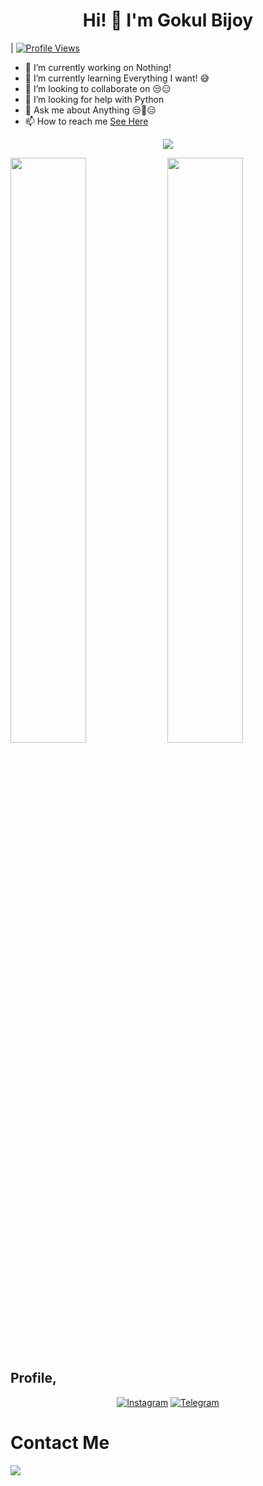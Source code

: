 ## <h1 align="center">Hi! 👋 I'm Gokul Bijoy</h1> |  [![Profile Views](https://komarev.com/ghpvc/?username=AsmSafone&style=for-the-badge)](https://github.com/gokulbijoy-here)

- 🔭 I’m currently working on Nothing!
- 🌱 I’m currently learning Everything I want! 😅
- 👯 I’m looking to collaborate on 😒😑
- 🤔 I’m looking for help with Python
- 💬 Ask me about Anything 😒🤖😑
- 📫 How to reach me [See Here](https://gokulbijoy2@gmail.com)

<p align="center">
  <a href="https://t.me/telegram.dog/carlmax_here"><img src="https://user-images.githubusercontent.com/77770753/117139498-f081c400-adc9-11eb-9aaf-f895a54ecc67.gif"></a>
    </p>
       <img
        width="49%"
        src="https://github-readme-stats.vercel.app/api?username=AsmSafone&count_private=true&include_all_commits=true&show_icons=true&theme=tokyonight&custom_title=GitHub+Stats"
    />
    <img
        width="49%"
        src="https://github-readme-streak-stats.herokuapp.com?user=AsmSafone&theme=tokyonight"
    />
</p>
<h3>

## Profile,
<p align="center">
<a href="https://www.instagram.com/gokulbijoy.in"><img alt="Instagram" src="https://img.shields.io/badge/Gokul Bijoy-%23E4405F.svg?&style=for-the-badge&logo=Instagram&logoColor=white"/></a>
<a href="https://t.me/gokulbijoy"><img alt="Telegram" src="https://img.shields.io/badge/Gokul Bijoy-2CA5E0?style=for-the-badge&logo=telegram&logoColor=white"/></a>
</p>

# Contact Me

<a href="https://t.me/gokulbijoy"><img src="https://img.shields.io/badge/Telegram-2CA5E0?style=for-the-badge&logo=telegram&logoColor=white"></a>
                                                                                                                                       

